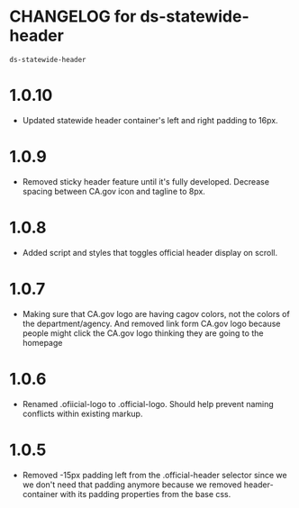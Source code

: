 # CHANGELOG for ds-statewide-header
`ds-statewide-header`

# 1.0.10
* Updated statewide header container's left and right padding to 16px.
# 1.0.9
* Removed sticky header feature until it's fully developed. Decrease spacing between CA.gov icon and tagline to 8px.
# 1.0.8
* Added script and styles that toggles official header display on scroll. 
# 1.0.7
* Making sure that CA.gov logo are having cagov colors, not the colors of the department/agency. And removed link form CA.gov logo because people might click the CA.gov logo thinking they are going to the homepage 
# 1.0.6
* Renamed .ofiicial-logo to .official-logo. Should help prevent naming conflicts within existing markup.
# 1.0.5
* Removed -15px padding left from the .official-header selector since we we don't need that padding anymore because we removed header-container with its padding properties from the base css.
